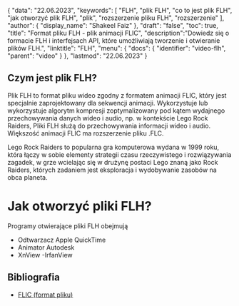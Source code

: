 {
"data": "22.06.2023",
  "keywords": [
"FLH",
"plik FLH",
"co to jest plik FLH",
"jak otworzyć plik FLH",
"plik",
"rozszerzenie pliku FLH",
"rozszerzenie"
],
  "author": {
"display_name": "Shakeel Faiz"
},
"draft": "false",
"toc": true,
"title": "Format pliku FLH - plik animacji FLIC",
  "description":"Dowiedz się o formacie FLH i interfejsach API, które umożliwiają tworzenie i otwieranie plików FLH.",
  "linktitle": "FLH",
  "menu": {
    "docs": {
      "identifier": "video-flh",
      "parent": "video"
}
},
"lastmod": "22.06.2023"
}

## Czym jest plik FLH?

Plik FLH to format pliku wideo zgodny z formatem animacji FLIC, który jest specjalnie zaprojektowany dla sekwencji animacji. Wykorzystuje lub wykorzystuje algorytm kompresji zoptymalizowany pod kątem wydajnego przechowywania danych wideo i audio, np. w kontekście Lego Rock Raiders, Pliki FLH służą do przechowywania informacji wideo i audio. Większość animacji FLIC ma rozszerzenie pliku .FLC.

Lego Rock Raiders to popularna gra komputerowa wydana w 1999 roku, która łączy w sobie elementy strategii czasu rzeczywistego i rozwiązywania zagadek, w grze wcielając się w drużynę postaci Lego znaną jako Rock Raiders, których zadaniem jest eksploracja i wydobywanie zasobów na obca planeta.

# Jak otworzyć pliki FLH?

Programy otwierające pliki FLH obejmują

- Odtwarzacz Apple QuickTime
- Animator Autodesk
- XnView
-IrfanView

## Bibliografia
* [FLIC (format pliku)](https://en.wikipedia.org/wiki/FLIC_(file_format))

